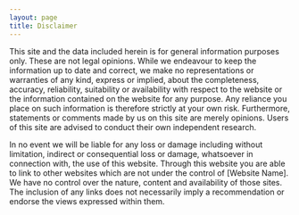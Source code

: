 ```yaml
---
layout: page
title: Disclaimer
---
```


This site and the data included herein is for general information purposes only. These are not legal opinions.
While we endeavour to keep the information up to date and correct, we make no representations or warranties of any kind,
 express or implied, about the completeness, accuracy, reliability, suitability or availability with respect to the
 website or the information contained on the website for any purpose. Any reliance you place on such information is
 therefore strictly at your own risk. Furthermore, statements or comments made by us on this site are merely opinions.
 Users of this site are advised to conduct their own independent research.

In no event we will be liable for any loss or damage including without limitation, indirect or consequential loss or
 damage, whatsoever in connection with, the use of this website. Through this website you are able to link to other
 websites which are not under the control of [Website Name]. We have no control over the nature, content and
 availability of those sites. The inclusion of any links does not necessarily imply a recommendation or endorse the
 views expressed within them.

